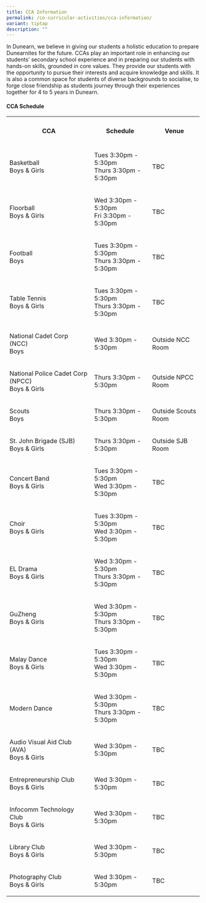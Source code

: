 ```yaml
---
title: CCA Information
permalink: /co-curricular-activities/cca-information/
variant: tiptap
description: ""
---
```

<p>In Dunearn, we believe in giving our students a holistic education to prepare Dunearnites for the future. CCAs play an important role in enhancing our students’ secondary school experience and in preparing our students with hands-on skills, grounded in core values. They provide our students with the opportunity to pursue their interests and acquire knowledge and skills. It is also a common space for students of diverse backgrounds to socialise, to forge close friendship as students journey through their experiences together for 4 to 5 years in Dunearn.</p><p></p><h4><strong>CCA Schedule</strong><br></h4><table><tbody><tr><th rowspan="1" colspan="1"><h4>CCA</h4></th><th rowspan="1" colspan="1"><h4>Schedule</h4></th><th rowspan="1" colspan="1"><h4>Venue</h4></th></tr><tr><td rowspan="1" colspan="1"><p>Basketball <br>Boys &amp; Girls</p></td><td rowspan="1" colspan="1"><p>Tues 3:30pm - 5:30pm<br>Thurs 3:30pm - 5:30pm</p></td><td rowspan="1" colspan="1"><p>TBC</p></td></tr><tr><td rowspan="1" colspan="1"><p>Floorball <br>Boys &amp; Girls</p></td><td rowspan="1" colspan="1"><p>Wed 3:30pm - 5:30pm<br>Fri 3:30pm - 5:30pm</p></td><td rowspan="1" colspan="1"><p>TBC</p></td></tr><tr><td rowspan="1" colspan="1"><p>Football <br>Boys</p></td><td rowspan="1" colspan="1"><p>Tues 3:30pm - 5:30pm<br>Thurs 3:30pm - 5:30pm</p></td><td rowspan="1" colspan="1"><p>TBC</p></td></tr><tr><td rowspan="1" colspan="1"><p>Table Tennis <br>Boys &amp; Girls</p></td><td rowspan="1" colspan="1"><p>Tues 3:30pm - 5:30pm<br>Thurs 3:30pm - 5:30pm</p></td><td rowspan="1" colspan="1"><p>TBC</p></td></tr><tr><td rowspan="1" colspan="1"><p>National Cadet Corp (NCC) <br>Boys</p></td><td rowspan="1" colspan="1"><p>Wed 3:30pm - 5:30pm</p></td><td rowspan="1" colspan="1"><p>Outside NCC Room</p></td></tr><tr><td rowspan="1" colspan="1"><p>National Police Cadet Corp (NPCC)<br>Boys &amp; Girls</p></td><td rowspan="1" colspan="1"><p>Thurs 3:30pm - 5:30pm</p></td><td rowspan="1" colspan="1"><p>Outside NPCC Room</p></td></tr><tr><td rowspan="1" colspan="1"><p>Scouts <br>Boys</p></td><td rowspan="1" colspan="1"><p>Thurs 3:30pm - 5:30pm</p></td><td rowspan="1" colspan="1"><p>Outside Scouts Room</p></td></tr><tr><td rowspan="1" colspan="1"><p>St. John Brigade (SJB) <br>Boys &amp; Girls</p></td><td rowspan="1" colspan="1"><p>Thurs 3:30pm - 5:30pm</p></td><td rowspan="1" colspan="1"><p>Outside SJB Room</p></td></tr><tr><td rowspan="1" colspan="1"><p>Concert Band<br>Boys &amp; Girls</p></td><td rowspan="1" colspan="1"><p>Tues 3:30pm - 5:30pm<br>Wed 3:30pm - 5:30pm</p></td><td rowspan="1" colspan="1"><p>TBC</p></td></tr><tr><td rowspan="1" colspan="1"><p>Choir<br>Boys &amp; Girls</p></td><td rowspan="1" colspan="1"><p>Tues 3:30pm - 5:30pm<br>Wed 3:30pm - 5:30pm</p></td><td rowspan="1" colspan="1"><p>TBC</p></td></tr><tr><td rowspan="1" colspan="1"><p>EL Drama<br>Boys &amp; Girls</p></td><td rowspan="1" colspan="1"><p>Wed 3:30pm - 5:30pm<br>Thurs 3:30pm - 5:30pm</p></td><td rowspan="1" colspan="1"><p>TBC</p></td></tr><tr><td rowspan="1" colspan="1"><p>GuZheng<br>Boys &amp; Girls</p></td><td rowspan="1" colspan="1"><p>Wed 3:30pm - 5:30pm<br>Thurs 3:30pm - 5:30pm</p></td><td rowspan="1" colspan="1"><p>TBC</p></td></tr><tr><td rowspan="1" colspan="1"><p>Malay Dance<br>Boys &amp; Girls</p></td><td rowspan="1" colspan="1"><p>Tues 3:30pm - 5:30pm<br>Wed 3:30pm - 5:30pm</p></td><td rowspan="1" colspan="1"><p>TBC</p></td></tr><tr><td rowspan="1" colspan="1"><p>Modern Dance</p></td><td rowspan="1" colspan="1"><p>Wed 3:30pm - 5:30pm<br>Thurs 3:30pm - 5:30pm</p></td><td rowspan="1" colspan="1"><p>TBC</p></td></tr><tr><td rowspan="1" colspan="1"><p>Audio Visual Aid Club<br>(AVA)<br>Boys &amp; Girls</p></td><td rowspan="1" colspan="1"><p>Wed 3:30pm - 5:30pm</p></td><td rowspan="1" colspan="1"><p>TBC</p></td></tr><tr><td rowspan="1" colspan="1"><p>Entrepreneurship Club<br>Boys &amp; Girls</p></td><td rowspan="1" colspan="1"><p>Wed 3:30pm - 5:30pm</p></td><td rowspan="1" colspan="1"><p>TBC</p></td></tr><tr><td rowspan="1" colspan="1"><p>Infocomm Technology Club<br>Boys &amp; Girls</p></td><td rowspan="1" colspan="1"><p>Wed 3:30pm - 5:30pm</p></td><td rowspan="1" colspan="1"><p>TBC</p></td></tr><tr><td rowspan="1" colspan="1"><p>Library Club<br>Boys &amp; Girls</p></td><td rowspan="1" colspan="1"><p>Wed 3:30pm - 5:30pm</p></td><td rowspan="1" colspan="1"><p>TBC</p></td></tr><tr><td rowspan="1" colspan="1"><p>Photography Club<br>Boys &amp; Girls</p></td><td rowspan="1" colspan="1"><p>Wed 3:30pm - 5:30pm</p></td><td rowspan="1" colspan="1"><p>TBC</p></td></tr></tbody></table><p></p>